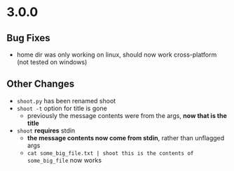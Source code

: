 3.0.0
=====

Bug Fixes
---------

* home dir was only working on linux, should now work cross-platform (not tested on windows)

Other Changes
-------------

* ``shoot.py`` has been renamed shoot
* ``shoot -t`` option for title is gone
    * previously the message contents were from the args, **now that is the title**
* ``shoot`` **requires** stdin
    * **the message contents now come from stdin**, rather than unflagged args
    * ``cat some_big_file.txt | shoot this is the contents of some_big_file`` now works
